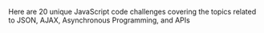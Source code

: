 Here are 20 unique JavaScript code challenges covering the topics
related to JSON, AJAX, Asynchronous Programming, and APIs
